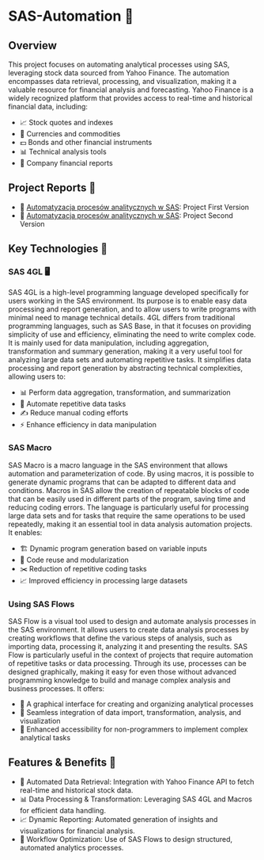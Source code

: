# SAS-Automation 🚀

## Overview

This project focuses on automating analytical processes using SAS, leveraging stock data sourced from Yahoo Finance. The automation encompasses data retrieval, processing, and visualization, making it a valuable resource for financial analysis and forecasting.
Yahoo Finance is a widely recognized platform that provides access to real-time and historical financial data, including:
- 📈 Stock quotes and indexes
- 💱 Currencies and commodities
- 💵 Bonds and other financial instruments
- 📊 Technical analysis tools
- 🏢 Company financial reports

## Project Reports 📑

- 📘 [Automatyzacja procesów analitycznych w SAS](https://github.com/Szymon-Czuszek/SAS-Automation/blob/main/Project/Automatyzacja%20procesów%20analitycznych%20w%20SAS.pdf): Project First Version
- 📗 [Automatyzacja procesów analitycznych w SAS](https://github.com/Szymon-Czuszek/SAS-Automation/blob/main/Project/Projekt%20-%20Automatyzacja%20procesów%20analitycznych%20w%20SAS%20-%20Szymon%20Czuszek.pdf): Project Second Version

## Key Technologies 🔧

### SAS 4GL 🖥️

SAS 4GL is a high-level programming language developed specifically for users working in the SAS environment. Its purpose is to enable easy data processing and report generation, and to allow users to write programs with minimal need to manage technical details. 4GL differs from traditional programming languages, such as SAS Base, in that it focuses on providing simplicity of use and efficiency, eliminating the need to write complex code. It is mainly used for data manipulation, including aggregation, transformation and summary generation, making it a very useful tool for analyzing large data sets and automating repetitive tasks. It simplifies data processing and report generation by abstracting technical complexities, allowing users to:
- 📊 Perform data aggregation, transformation, and summarization
- 🔄 Automate repetitive data tasks
- ✍️ Reduce manual coding efforts
- ⚡ Enhance efficiency in data manipulation


### SAS Macro

SAS Macro is a macro language in the SAS environment that allows automation and parameterization of code. By using macros, it is possible to generate dynamic programs that can be adapted to different data and conditions. Macros in SAS allow the creation of repeatable blocks of code that can be easily used in different parts of the program, saving time and reducing coding errors. The language is particularly useful for processing large data sets and for tasks that require the same operations to be used repeatedly, making it an essential tool in data analysis automation projects. It enables:
- 🏗️ Dynamic program generation based on variable inputs
- 🔄 Code reuse and modularization
- ✂️ Reduction of repetitive coding tasks
- 📈 Improved efficiency in processing large datasets

### Using SAS Flows

SAS Flow is a visual tool used to design and automate analysis processes in the SAS environment. It allows users to create data analysis processes by creating workflows that define the various steps of analysis, such as importing data, processing it, analyzing it and presenting the results. SAS Flow is particularly useful in the context of projects that require automation of repetitive tasks or data processing. Through its use, processes can be designed graphically, making it easy for even those without advanced programming knowledge to build and manage complex analysis and business processes. It offers:
- 🎨 A graphical interface for creating and organizing analytical processes
- 🔄 Seamless integration of data import, transformation, analysis, and visualization
- 🤖 Enhanced accessibility for non-programmers to implement complex analytical tasks

## Features & Benefits 🌟
- 🤖 Automated Data Retrieval: Integration with Yahoo Finance API to fetch real-time and historical stock data.
- 📊 Data Processing & Transformation: Leveraging SAS 4GL and Macros for efficient data handling.
- 📈 Dynamic Reporting: Automated generation of insights and visualizations for financial analysis.
- 🔄 Workflow Optimization: Use of SAS Flows to design structured, automated analytics processes.
